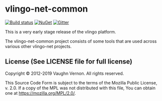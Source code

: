 # vlingo-net-common

[![Build status](https://ci.appveyor.com/api/projects/status/4hjuo0xfoyixpiwk/branch/master?svg=true)](https://ci.appveyor.com/project/VlingoNetOwner/vlingo-net-common/branch/master) 
[![NuGet](https://img.shields.io/nuget/v/Vlingo.Common.svg)](https://www.nuget.org/packages/Vlingo.Common)
[![Gitter](https://badges.gitter.im/vlingo-platform-net/community.svg)](https://gitter.im/vlingo-platform-net/community?utm_source=badge&utm_medium=badge&utm_campaign=pr-badge)

This is a very early stage release of the vlingo platform.

The vlingo-net-common project consists of some tools that are used across
various other vlingo-net projects.


License (See LICENSE file for full license)
-------------------------------------------
Copyright © 2012-2019 Vaughn Vernon. All rights reserved.

This Source Code Form is subject to the terms of the
Mozilla Public License, v. 2.0. If a copy of the MPL
was not distributed with this file, You can obtain
one at https://mozilla.org/MPL/2.0/.
